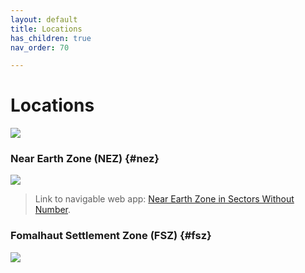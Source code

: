 ```yaml
---
layout: default
title: Locations
has_children: true
nav_order: 70

---
```


# Locations


![](https://i.imgur.com/YU7qKTd.png)

### Near Earth Zone (NEZ) {#nez}

![](https://i.imgur.com/bolB4uX.png)

> Link to navigable web app: [Near Earth Zone in Sectors Without Number](https://sectorswithoutnumber.com/sector/E9FKrPjS8tsRmoryYMpe).

### Fomalhaut Settlement Zone (FSZ) {#fsz}

![](https://i.imgur.com/mGm1rFD.png)


